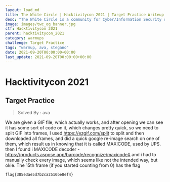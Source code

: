 ```yaml
---
layout: load_md
title: The White Circle | Hacktivitycon 2021 | Target Practice Writeup
desc: "The White Circle is a community for Cyber/Information Security students, enthusiasts and professionals. You can discuss anything related to Security, share your knowledge with others, get help when you need it and proceed further in your journey with amazing people from all over the world."
image: images/twc_og_banner.jpg
ctf: Hacktivitycon 2021
parent: hacktivitycon_2021
category: warmups
challenge: Target Practice
tags: "warmup, ava, stegano"
date: 2021-09-20T00:00:00+00:00
last_update: 2021-09-20T00:00:00+00:00
---
```


<h1 class="heading card-title white-text">Hacktivitycon 2021</h1>

## Target Practice
> Solved By : ava

We are given a GIF file, which actually works, and after opening we can see it has some sort of code on it, which changes pretty quick, so we need to split GIF into frames, I used https://ezgif.com/split to split and then downloaded all frames, and did a quick google re-image search on one of them, which result us in knowing that it is called MAXICODE, used by UPS.
then I found i MAXICODE decoder - https://products.aspose.app/barcode/recognize/maxicode#
and i had to manually check every image, which seems like not the intended way, but okie.
The 15th frame (if you started counting from 0) has the flag

`flag{385e3ae5d7b2ca2510be8ef4}`


